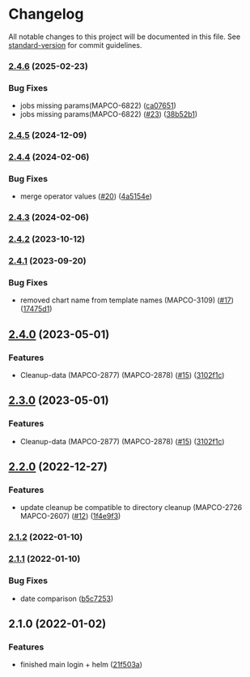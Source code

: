 # Changelog

All notable changes to this project will be documented in this file. See [standard-version](https://github.com/conventional-changelog/standard-version) for commit guidelines.

### [2.4.6](https://github.com/MapColonies/exporter-cleanup/compare/v2.4.5...v2.4.6) (2025-02-23)


### Bug Fixes

* jobs missing params(MAPCO-6822) ([ca07651](https://github.com/MapColonies/exporter-cleanup/commit/ca07651dcfd89fb2abfb5f9acf2883b7a5a079ea))
* jobs missing params(MAPCO-6822) ([#23](https://github.com/MapColonies/exporter-cleanup/issues/23)) ([38b52b1](https://github.com/MapColonies/exporter-cleanup/commit/38b52b1c31f2e6099efa31e129f73e50e2a9ccfd))

### [2.4.5](https://github.com/MapColonies/exporter-cleanup/compare/v2.4.4...v2.4.5) (2024-12-09)

### [2.4.4](https://github.com/MapColonies/exporter-cleanup/compare/v2.4.3...v2.4.4) (2024-02-06)


### Bug Fixes

* merge operator values ([#20](https://github.com/MapColonies/exporter-cleanup/issues/20)) ([4a5154e](https://github.com/MapColonies/exporter-cleanup/commit/4a5154e4571b1bbe374adf19ce7122e7733017e6))

### [2.4.3](https://github.com/MapColonies/exporter-cleanup/compare/v2.4.2...v2.4.3) (2024-02-06)

### [2.4.2](https://github.com/MapColonies/exporter-cleanup/compare/v2.4.1...v2.4.2) (2023-10-12)

### [2.4.1](https://github.com/MapColonies/exporter-cleanup/compare/v2.4.0...v2.4.1) (2023-09-20)


### Bug Fixes

* removed chart name from template names (MAPCO-3109) ([#17](https://github.com/MapColonies/exporter-cleanup/issues/17)) ([17475d1](https://github.com/MapColonies/exporter-cleanup/commit/17475d1cc3311ee608225c53fcfcd1f2f63fd9f1))

## [2.4.0](https://github.com/MapColonies/exporter-cleanup/compare/v2.2.0...v2.4.0) (2023-05-01)


### Features

* Cleanup-data (MAPCO-2877) (MAPCO-2878) ([#15](https://github.com/MapColonies/exporter-cleanup/issues/15)) ([3102f1c](https://github.com/MapColonies/exporter-cleanup/commit/3102f1c856124644126a91f9b9cf87e15b3053ee))

## [2.3.0](https://github.com/MapColonies/exporter-cleanup/compare/v2.2.0...v2.3.0) (2023-05-01)


### Features

* Cleanup-data (MAPCO-2877) (MAPCO-2878) ([#15](https://github.com/MapColonies/exporter-cleanup/issues/15)) ([3102f1c](https://github.com/MapColonies/exporter-cleanup/commit/3102f1c856124644126a91f9b9cf87e15b3053ee))

## [2.2.0](https://github.com/MapColonies/exporter-cleanup/compare/v2.1.2...v2.2.0) (2022-12-27)


### Features

* update cleanup be compatible to directory cleanup (MAPCO-2726 MAPCO-2607) ([#12](https://github.com/MapColonies/exporter-cleanup/issues/12)) ([1f4e9f3](https://github.com/MapColonies/exporter-cleanup/commit/1f4e9f37c0745f1aa74cf6baf398913e92da7872))

### [2.1.2](https://github.com/MapColonies/exporter-cleanup/compare/v2.1.1...v2.1.2) (2022-01-10)

### [2.1.1](https://github.com/MapColonies/exporter-cleanup/compare/v2.1.0...v2.1.1) (2022-01-10)


### Bug Fixes

* date comparison ([b5c7253](https://github.com/MapColonies/exporter-cleanup/commit/b5c72534da245ee2ee1271ff273e578a201d0964))

## 2.1.0 (2022-01-02)


### Features

* finished main login + helm ([21f503a](https://github.com/MapColonies/exporter-cleanup/commit/21f503afb48d7470ac28bc1e27c0daeb424d61bc))

